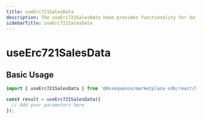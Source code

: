 ```yaml
---
title: useErc721SalesData
description: The useErc721SalesData hook provides functionality for data fetching.
sidebarTitle: useErc721SalesData
---
```


# useErc721SalesData

## Basic Usage

```typescript
import { useErc721SalesData } from '@0xsequence/marketplace-sdk/react/hooks';

const result = useErc721SalesData({
  // Add your parameters here
});
```

